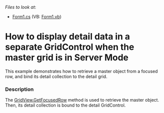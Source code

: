 <!-- default file list -->
*Files to look at*:

* [Form1.cs](./CS/Q248298/Form1.cs) (VB: [Form1.vb](./VB/Q248298/Form1.vb))
<!-- default file list end -->
# How to display detail data in a separate GridControl when the master grid is in Server Mode


<p>This example demonstrates how to retrieve a master object from a focused row, and bind its detail collection to the detail grid.</p>


<h3>Description</h3>

<p>The <a href="http://documentation.devexpress.com/#WindowsForms/DevExpressXtraGridViewsBaseColumnView_GetFocusedRowtopic">GridView.GetFocusedRow</a> method is used to retrieve the master object. Then, its detail collection is bound to the detail GridControl.</p>

<br/>


